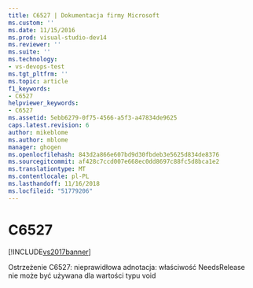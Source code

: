 ```yaml
---
title: C6527 | Dokumentacja firmy Microsoft
ms.custom: ''
ms.date: 11/15/2016
ms.prod: visual-studio-dev14
ms.reviewer: ''
ms.suite: ''
ms.technology:
- vs-devops-test
ms.tgt_pltfrm: ''
ms.topic: article
f1_keywords:
- C6527
helpviewer_keywords:
- C6527
ms.assetid: 5ebb6279-0f75-4566-a5f3-a47834de9625
caps.latest.revision: 6
author: mikeblome
ms.author: mblome
manager: ghogen
ms.openlocfilehash: 843d2a866e607bd9d30fbdeb3e5625d834de8376
ms.sourcegitcommit: af428c7ccd007e668ec0dd8697c88fc5d8bca1e2
ms.translationtype: MT
ms.contentlocale: pl-PL
ms.lasthandoff: 11/16/2018
ms.locfileid: "51779206"
---
```

# <a name="c6527"></a>C6527
[!INCLUDE[vs2017banner](../includes/vs2017banner.md)]

Ostrzeżenie C6527: nieprawidłowa adnotacja: właściwość NeedsRelease nie może być używana dla wartości typu void



